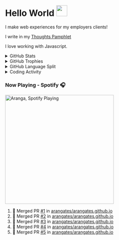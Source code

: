 # Hello World <img src="https://raw.githubusercontent.com/MartinHeinz/MartinHeinz/master/wave.gif" width="35px">

I make web experiences for my employers clients!

I write in my [Thoughts Pamphlet]

I love working with Javascript.

<details>
  <summary>GitHub Stats</summary>

![GitHub Stats Card]   

</details>

<details>
  <summary>GitHub Trophies</summary>

![GitHub Trophies]

</details>

<details>
  <summary>GitHub Language Split</summary>

![github language split]

</details>

<details>
  <summary>Coding Activity</summary>

![Aranga's Coding stats]

</details>

### Now Playing - Spotify 🎧

[<img src="https://novatorem-mu-olive.vercel.app/api/spotify" alt="Aranga, Spotify Playing" width="350" />](https://open.spotify.com/user/21xbe62tfkeoym6jacq4ae4la?si=Zrr4uZ9CT_ulgIfExnH9Bg)

<!--START_SECTION:activity-->
1. 🎉 Merged PR [#1](https://github.com/arangates/arangates.github.io/pull/1) in [arangates/arangates.github.io](https://github.com/arangates/arangates.github.io)
2. 🎉 Merged PR [#2](https://github.com/arangates/arangates.github.io/pull/2) in [arangates/arangates.github.io](https://github.com/arangates/arangates.github.io)
3. 🎉 Merged PR [#3](https://github.com/arangates/arangates.github.io/pull/3) in [arangates/arangates.github.io](https://github.com/arangates/arangates.github.io)
4. 🎉 Merged PR [#4](https://github.com/arangates/arangates.github.io/pull/4) in [arangates/arangates.github.io](https://github.com/arangates/arangates.github.io)
5. 🎉 Merged PR [#5](https://github.com/arangates/arangates.github.io/pull/5) in [arangates/arangates.github.io](https://github.com/arangates/arangates.github.io)
<!--END_SECTION:activity-->

<!-- Links -->

[Thoughts Pamphlet]: http://arangates.github.io/
[github language split]: https://ghui.vercel.app/pie.png?username=arangates
[github stats card]: https://github-readme-stats.vercel.app/api?username=arangates
[Aranga's Coding stats]: https://github-readme-stats.vercel.app/api/wakatime?username=arangates
[github trophies]: https://github-profile-trophy.vercel.app/?username=arangates&column=4&margin-w=18&margin-h=15
